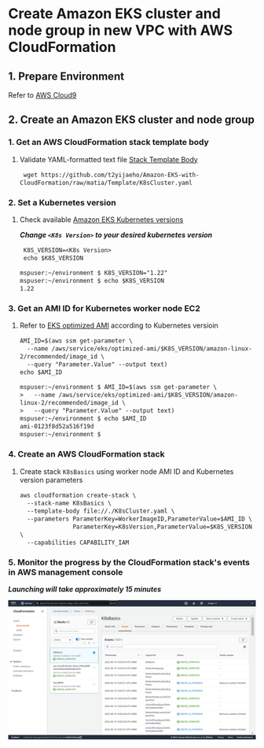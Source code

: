 # Create Amazon EKS cluster and node group in new VPC with AWS CloudFormation


## 1. Prepare Environment

Refer to [AWS Cloud9](https://github.com/t2yijaeho/Docker-with-AWS-Cloud9)


## 2. Create an Amazon EKS cluster and node group


### 1. Get an AWS CloudFormation stack template body

1. Validate YAML-formatted text file [Stack Template Body](https://github.com/t2yijaeho/Amazon-EKS-with-CloudFormation/blob/matia/Template/K8sCluster.yaml)

    ```console
     wget https://github.com/t2yijaeho/Amazon-EKS-with-CloudFormation/raw/matia/Template/K8sCluster.yaml
    ```


### 2. Set a Kubernetes version

1. Check available [Amazon EKS Kubernetes versions](https://docs.aws.amazon.com/eks/latest/userguide/kubernetes-versions.html)
   
    ***Change `<K8s Version>` to your desired kubernetes version***
   
    ```console
     K8S_VERSION=<K8s Version>
     echo $K8S_VERSION
    ```
    
    ```console
    mspuser:~/environment $ K8S_VERSION="1.22"
    mspuser:~/environment $ echo $K8S_VERSION
    1.22
    ```


### 3. Get an AMI ID for Kubernetes worker node EC2

1. Refer to [EKS optimized AMI](https://docs.aws.amazon.com/eks/latest/userguide/eks-optimized-ami.html) according to Kubernetes versioin

    ```cli
    AMI_ID=$(aws ssm get-parameter \
      --name /aws/service/eks/optimized-ami/$K8S_VERSION/amazon-linux-2/recommended/image_id \
      --query "Parameter.Value" --output text)
    echo $AMI_ID
    ```    
    
    ```console
    mspuser:~/environment $ AMI_ID=$(aws ssm get-parameter \
    >   --name /aws/service/eks/optimized-ami/$K8S_VERSION/amazon-linux-2/recommended/image_id \
    >   --query "Parameter.Value" --output text)
    mspuser:~/environment $ echo $AMI_ID
    ami-0123f8d52a516f19d
    mspuser:~/environment $ 
    ```


### 4. Create an AWS CloudFormation stack

1. Create stack `K8sBasics` using worker node AMI ID and Kubernetes version parameters

    ```console
    aws cloudformation create-stack \
      --stack-name K8sBasics \
      --template-body file://./K8sCluster.yaml \
      --parameters ParameterKey=WorkerImageID,ParameterValue=$AMI_ID \
                   ParameterKey=K8sVersion,ParameterValue=$K8S_VERSION \
      --capabilities CAPABILITY_IAM
    ```


### 5. Monitor the progress by the CloudFormation stack's events in AWS management console
   ***Launching will take approximately 15 minutes***

<img src="https://github.com/t2yijaeho/Amazon-EKS-with-CloudFormation/blob/matia/Images/CloudFormation%20Stack%20Creation%20Events.png?raw=true">


